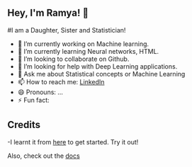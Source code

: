 ## Hey, I'm Ramya! 👋

#I am a Daughter, Sister and Statistician!

- 🔭 I’m currently working on Machine learning.
- 🌱 I’m currently learning Neural networks, HTML.
- 👯 I’m looking to collaborate on Github.
- 🤔 I’m looking for help with Deep Learning applications.
- 💬 Ask me about Statistical concepts or Machine Learning
- 📫 How to reach me: [LinkedIn ](https://www.linkedin.com/in/ramya-s-b6ab11163/)
- 😄 Pronouns: ...
- ⚡ Fun fact: 

## Credits
-I learnt it from [here](https://www.youtube.com/watch?v=dkE4mVhwMB4) to get started. Try it out!
<br/>

Also, check out the [docs](https://docs.github.com/en/repositories/managing-your-repositorys-settings-and-features/customizing-your-repository/about-readmes#relative-links-and-image-paths-in-readme-files)
